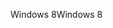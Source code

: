 <span data-ttu-id="ef1d0-101">Windows 8</span><span class="sxs-lookup"><span data-stu-id="ef1d0-101">Windows 8</span></span>